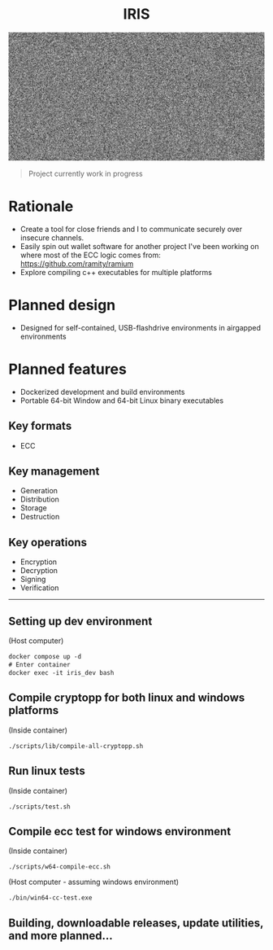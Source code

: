 <h1 align="center">IRIS</h1>

![splash](assets/splash.png)

> Project currently work in progress

# Rationale

- Create a tool for close friends and I to communicate securely over insecure channels.
- Easily spin out wallet software for another project I've been working on where most of the ECC logic comes from: https://github.com/ramity/ramium
- Explore compiling c++ executables for multiple platforms

# Planned design

- Designed for self-contained, USB-flashdrive environments in airgapped environments

# Planned features

- Dockerized development and build environments
- Portable 64-bit Window and 64-bit Linux binary executables

## Key formats
- ECC

## Key management
- Generation
- Distribution
- Storage
- Destruction

## Key operations
- Encryption
- Decryption
- Signing
- Verification

---

## Setting up dev environment
(Host computer)
```
docker compose up -d
# Enter container
docker exec -it iris_dev bash
```

## Compile cryptopp for both linux and windows platforms

(Inside container)
```
./scripts/lib/compile-all-cryptopp.sh
```

## Run linux tests

(Inside container)
```
./scripts/test.sh
```

## Compile ecc test for windows environment

(Inside container)
```
./scripts/w64-compile-ecc.sh
```

(Host computer - assuming windows environment)
```
./bin/win64-cc-test.exe
```

## Building, downloadable releases, update utilities, and more planned...
